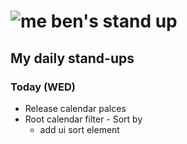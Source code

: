 # ![me](https://avatars2.githubusercontent.com/u/5232044?s=50&v=4) ben's stand up

## My daily stand-ups

### Today (WED)
 
   - Release calendar palces
   - Root calendar filter - Sort by 
      - add ui sort element
